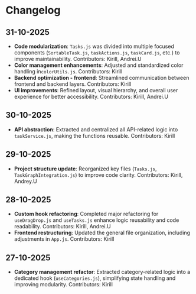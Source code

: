 # Changelog

## 31-10-2025
- **Code modularization**: `Tasks.js` was divided into multiple focused components (`SortableTask.js`, `taskActions.js`, `taskCard.js`, etc.) to improve maintainability. Contributors: Kirill, Andrei.U
- **Color management enhancements**: Adjusted and standardized color handling in`colorUtils.js`. Contributors: Kirill
- **Backend optimization - frontend**: Streamlined communication between frontend and backend layers. Contributors: Kirill
- **UI improvements**: Refined layout, visual hierarchy, and overall user experience for better accessibility. Contributors: Kirill, Andrei.U 

## 30-10-2025
- **API abstraction**: Extracted and centralized all API-related logic into `taskService.js`, making the functions reusable. Contributors: Kirill

## 29-10-2025
- **Project structure update**: Reorganized key files (`Tasks.js`, `TaskGraphIntegration.js`) to improve code clarity. Contributors: Kirill, Andrey.U

## 28-10-2025
- **Custom hook refactoring**: Completed major refactoring for `useDragDrop.js` and `useTasks.js` enhance logic reusability and code readability. Contributors: Kirill, Andrei.U
- **Frontend restructuring**: Updated the general file organization, including adjustments in `App.js`. Contributors: Kirill

## 27-10-2025
- **Category management refactor**: Extracted category-related logic into a dedicated hook (`useCategories.js`), simplifying state handling and improving modularity. Contributors: Kirill
